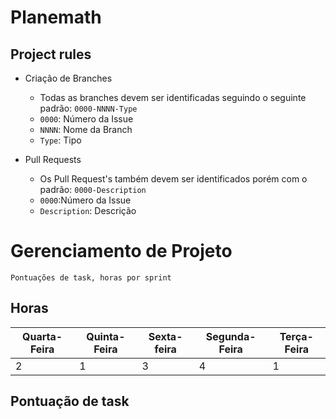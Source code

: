 #  Planemath

## Project rules

 - Criação de Branches
	 - Todas as branches devem ser identificadas seguindo o seguinte padrão: `0000-NNNN-Type `
	 - `0000`: Número da Issue
	 - `NNNN`: Nome da Branch 
	 - `Type`: Tipo
	
 - Pull Requests
	- Os Pull Request's também devem ser identificados porém com o padrão: `0000-Description `
	- `0000`:Número da Issue
	- `Description`: Descrição



# Gerenciamento de Projeto 

	Pontuações de task, horas por sprint

## Horas

| Quarta-Feira | Quinta-Feira | Sexta-feira | Segunda-Feira | Terça-Feira |
|--------------|--------------|-------------|---------------|-------------|
| 2 | 1 | 3 | 4 | 1 |



## Pontuação de task

